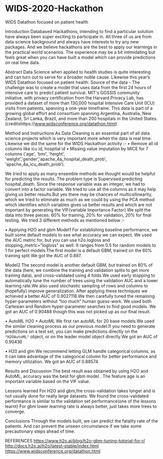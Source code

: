 # WIDS-2020-Hackathon
WIDS Datathon focused on patient health

Introduction
Databased Hackathons, intending to find a particular solution have always been super exciting to participate in. All three of us are from data science background and always have interests to try any new packages. And we believe hackathons are the best to apply our learnings in the practical world scenarios. The experience may be a bit intimidating but feels great when you can have built a model which can provide predictions on real time data.

Abstract
Data Science when applied to health studies is quite interesting and can turn out to serve for a broader noble cause. Likewise this year’s WIDS Datathon focused on patient health.
Source of the data - The challenge was to create a model that uses data from the first 24 hours of intensive care to predict patient survival. MIT's GOSSIS community initiative, with privacy certification from the Harvard Privacy Lab, has provided a dataset of more than 130,000 hospital Intensive Care Unit (ICU) visits from patients, spanning a one-year timeframe. This data is part of a growing global effort and consortium spanning Argentina, Australia, New Zealand, Sri Lanka, Brazil, and more than 200 hospitals in the United States.(creditshttps://www.widsconference.org/datathon.html)

Method and Instructions
As Data Cleaning is an essential part of all data science projects which is very important more when the data is real time. Likewise we did the same for the WIDS Hackathon activity :-
•	Remove all id columns like icu id, hospital id
•	Missing value imputation by MICE for 7 columns ('age', 'bmi', 'height', 'weight','gender','apache_4a_hospital_death_prob', 'apache_4a_icu_death_prob').

We tried to apply as many ensemble methods we thought would be helpful for predicting the results.
The problem type is Supervised predicting hospital_death. Since the response variable was an integer, we had to convert into a factor variable. We tried to use all the columns as it may help giving us better results.But yes there may be chances of multicollinearity, which we tried to eliminate as much as we could by using the PCA method which identifies which variables gives us better results and which are not important by generating the VIF(variable Importance Factor).We split the data into three pieces: 60% for training, 20% for validation, 20% for final testing.
We tried 3 different methods as mentioned below :-

•	Applying H2O and gbm
Model1
For establishing baseline performance, we built some default models to see what accuracy we can expect. We used the AUC metric for, but you can use h2o.logloss and stopping_metric="logloss" as well. It ranges from 0.5 for random models to 1 for perfect models.The first model is a default GBM, trained on the 60% training split
We got the AUC of 0.897.

Model2
The second model is another default GBM, but trained on 80% of the data (here, we combine the training and validation splits to get more training data), and cross-validated using 4 folds.We used early stopping to automatically tune the number of trees using the validation AUC and a lower learning rate.We also used stochastic sampling of rows and columns to (hopefully) improve generalization. After applying these techniques we achieved a better AUC of 0.9027116.We then carefully tuned the remaining hyper-parameters without “too much” human guess-work. We used both Cartesian and Random hyper-parameter searches to find good models. We got an AUC of 0.90488 though this was not picked up as our final result.
 
•	AutoML
H20 + AutoML
We first ran autoML for 20 base models.We used the similar cleaning process as our previous model.If you need to generate predictions on a test set, you can make predictions directly on the `"H2OAutoML"` object, or on the leader
model object directly.We got an AUC of 0.90436


•	H20 and glm
We recommend letting GLM handle categorical columns, as it can take advantage of the categorical column for better performance and memory utilization. We got an AUC of 0.88574


Results and Discussion
The best result was obtained by using H2O and AutoML, accuracy was the best for gbm model .
The feature age is an important variable based on the VIF value.

Lessons learned
For H2O and gbm,the cross-validation takes longer and is not usually done for really large datasets.
We found the cross-validated performance is similar to the validation set performance(one of the lessons learnt)
For gbm lower learning rate is always better, just takes more trees to converge.

Conclusions
Through the models built, we can predict the fatality rate of the patients. And can prevent the unseen circumstance if we take some precautionary steps ahead of time.

REFERENCES
https://www.h2o.ai/blog/h2o-gbm-tuning-tutorial-for-r/
http://docs.h2o.ai/h2o/latest-stable/index.html
https://www.widsconference.org/datathon.html


 

